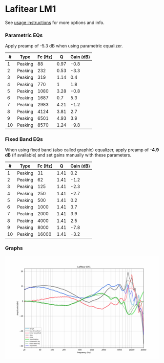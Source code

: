 # Lafitear LM1
See [usage instructions](https://github.com/jaakkopasanen/AutoEq#usage) for more options and info.

### Parametric EQs
Apply preamp of -5.3 dB when using parametric equalizer.

|   # | Type    |   Fc (Hz) |    Q |   Gain (dB) |
|-----|---------|-----------|------|-------------|
|   1 | Peaking |        88 | 0.97 |        -0.8 |
|   2 | Peaking |       232 | 0.53 |        -3.3 |
|   3 | Peaking |       319 | 1.14 |         0.4 |
|   4 | Peaking |       770 | 1    |         1.8 |
|   5 | Peaking |      1080 | 3.28 |        -0.8 |
|   6 | Peaking |      1687 | 0.7  |         5.3 |
|   7 | Peaking |      2983 | 4.21 |        -1.2 |
|   8 | Peaking |      4124 | 3.81 |         2.7 |
|   9 | Peaking |      6501 | 4.93 |         3.9 |
|  10 | Peaking |      8570 | 1.24 |        -9.8 |

### Fixed Band EQs
When using fixed band (also called graphic) equalizer, apply preamp of **-4.9 dB** (if available) and set gains manually with these parameters.

|   # | Type    |   Fc (Hz) |    Q |   Gain (dB) |
|-----|---------|-----------|------|-------------|
|   1 | Peaking |        31 | 1.41 |         0.2 |
|   2 | Peaking |        62 | 1.41 |        -1.2 |
|   3 | Peaking |       125 | 1.41 |        -2.3 |
|   4 | Peaking |       250 | 1.41 |        -2.7 |
|   5 | Peaking |       500 | 1.41 |         0.2 |
|   6 | Peaking |      1000 | 1.41 |         3.7 |
|   7 | Peaking |      2000 | 1.41 |         3.9 |
|   8 | Peaking |      4000 | 1.41 |         2.5 |
|   9 | Peaking |      8000 | 1.41 |        -7.8 |
|  10 | Peaking |     16000 | 1.41 |        -3.2 |

### Graphs
![](./Lafitear%20LM1.png)
